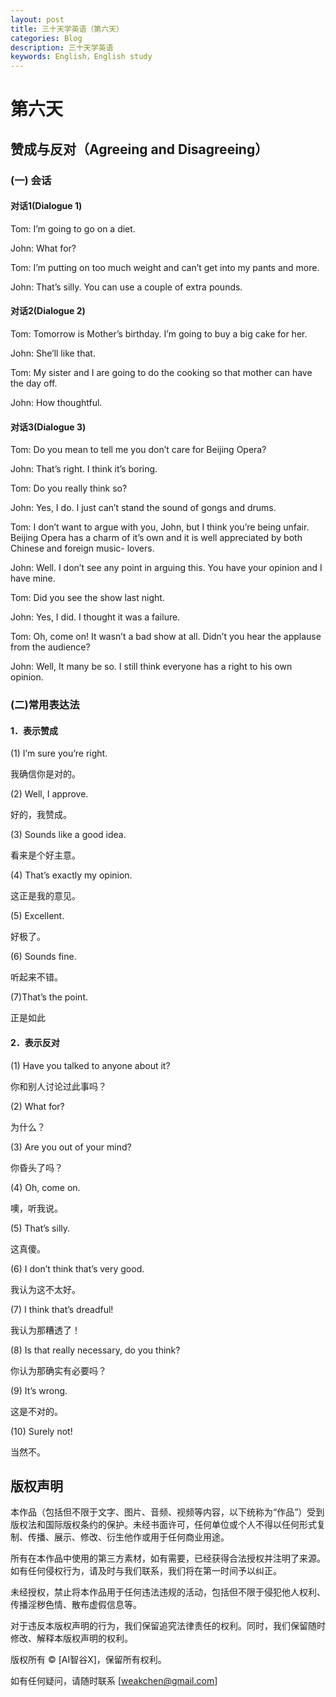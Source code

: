 ```yaml
---
layout: post
title: 三十天学英语（第六天）
categories: Blog
description: 三十天学英语
keywords: English，English study
---
```


# 第六天

## 赞成与反对（Agreeing and Disagreeing）

### (一) 会话

#### 对话1(Dialogue 1)

Tom: I’m going to go on a diet.

John: What for?

Tom: I’m putting on too much weight and can’t get into my pants and more.

John: That’s silly. You can use a couple of extra pounds.

#### 对话2(Dialogue 2)

Tom: Tomorrow is Mother’s birthday. I’m going to buy a big cake for her.

John: She’ll like that.

Tom: My sister and I are going to do the cooking so that mother can have the day off.

John: How thoughtful.

#### 对话3(Dialogue 3)

Tom: Do you mean to tell me you don’t care for Beijing Opera?

John: That’s right. I think it’s boring. 

Tom: Do you really think so?

John: Yes, I do. I just can’t stand the sound of gongs and drums.

Tom: I don’t want to argue with you, John, but I think you’re being unfair. Beijing Opera has a charm of it’s own and it is well appreciated by both Chinese and foreign music- lovers.

John: Well. I don’t see any point in arguing this. You have your opinion and I have mine.

Tom: Did you see the show last night.

John: Yes, I did. I thought it was a failure.

Tom: Oh, come on! It wasn’t a bad show at all. Didn’t you hear the applause from the audience?

John: Well, It many be so. I still think everyone has a right to his own opinion.

### (二)常用表达法

#### 1．表示赞成

(1) I’m sure you’re right.

我确信你是对的。

(2) Well, I approve.

好的，我赞成。

(3) Sounds like a good idea.

看来是个好主意。

(4) That’s exactly my opinion.

这正是我的意见。

(5) Excellent.

好极了。

(6) Sounds fine.

听起来不错。

(7)That’s the point.

正是如此

#### 2．表示反对

(1) Have you talked to anyone about it? 

你和别人讨论过此事吗？

(2) What for? 

为什么？	

(3) Are you out of your mind? 

你昏头了吗？

(4) Oh, come on.

噢，听我说。

(5) That’s silly.

这真傻。

(6) I don’t think that’s very good.

我认为这不太好。

(7) I think that’s dreadful!

我认为那糟透了！

(8) Is that really necessary, do you think?

你认为那确实有必要吗？

(9) It’s wrong.

这是不对的。

(10) Surely not!

当然不。 

## 版权声明

本作品（包括但不限于文字、图片、音频、视频等内容，以下统称为“作品”）受到版权法和国际版权条约的保护。未经书面许可，任何单位或个人不得以任何形式复制、传播、展示、修改、衍生他作或用于任何商业用途。

所有在本作品中使用的第三方素材，如有需要，已经获得合法授权并注明了来源。如有任何侵权行为，请及时与我们联系，我们将在第一时间予以纠正。

未经授权，禁止将本作品用于任何违法违规的活动，包括但不限于侵犯他人权利、传播淫秽色情、散布虚假信息等。

对于违反本版权声明的行为，我们保留追究法律责任的权利。同时，我们保留随时修改、解释本版权声明的权利。

版权所有 © [AI智谷X]，保留所有权利。

如有任何疑问，请随时联系 [weakchen@gmail.com]
